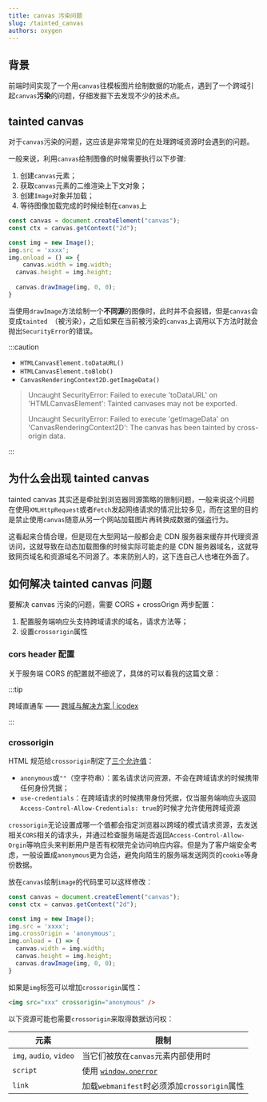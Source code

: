 ```yaml
---
title: canvas 污染问题
slug: /tainted_canvas
authors: oxygen
---
```


## 背景

前端时间实现了一个用`canvas`往模板图片绘制数据的功能点，遇到了一个跨域引起`canvas`**污染**的问题，仔细发掘下去发现不少的技术点。

<!--truncate-->

## tainted canvas

对于`canvas`污染的问题，这应该是非常常见的在处理跨域资源时会遇到的问题。

一般来说，利用`canvas`绘制图像的时候需要执行以下步骤:

1. 创建`canvas`元素；
1. 获取`canvas`元素的二维渲染上下文对象；
1. 创建`Image`对象并加载；
1. 等待图像加载完成的时候绘制在`canvas`上

```js
const canvas = document.createElement("canvas");
const ctx = canvas.getContext("2d");

const img = new Image();
img.src = 'xxxx';
img.onload = () => {
	canvas.width = img.width;
  canvas.height = img.height;
  
  canvas.drawImage(img, 0, 0);
}
```

当使用`drawImage`方法绘制一个**不同源**的图像时，此时并不会报错，但是`canvas`会变成`tainted `（被污染），之后如果在当前被污染的`canvas`上调用以下方法时就会抛出`SecurityError`的错误。

:::caution

- `HTMLCanvasElement.toDataURL()`
- `HTMLCanvasElement.toBlob()`
- `CanvasRenderingContext2D.getImageData()`

> Uncaught SecurityError: Failed to execute 'toDataURL' on 'HTMLCanvasElement': Tainted canvases may not be exported.
>
> Uncaught SecurityError: Failed to execute 'getImageData' on 'CanvasRenderingContext2D': The canvas has been tainted by cross-origin data. 

:::

## 为什么会出现 tainted canvas

tainted canvas 其实还是牵扯到浏览器同源策略的限制问题，一般来说这个问题在使用`XMLHttpRequest`或者`Fetch`发起网络请求的情况比较多见，而在这里的目的是禁止使用`canvas`随意从另一个网站加载图片再转换成数据的强盗行为。

这看起来合情合理，但是现在大型网站一般都会走 CDN 服务器来缓存并代理资源访问，这就导致在动态加载图像的时候实际可能走的是 CDN 服务器域名，这就导致网页域名和资源域名不同源了。本来防别人的，这下连自己人也堵在外面了。

## 如何解决 tainted canvas 问题

要解决 canvas 污染的问题，需要 CORS + crossOrign 两步配置：

1. 配置服务端响应头支持跨域请求的域名，请求方法等；
2. 设置`crossorigin`属性

### cors header 配置

关于服务端 CORS 的配置就不细说了，具体的可以看我的这篇文章：

:::tip

跨域直通车 —— [跨域与解决方案 | icodex](https://icodex.me/docs/engineer/跨域解决方式#同源策略)

:::

### crossorigin

HTML 规范给`crossorigin`制定了[三个允许值](https://html.spec.whatwg.org/multipage/urls-and-fetching.html#cors-settings-attributes)：

- `anonymous`或`""`（空字符串）：匿名请求访问资源，不会在跨域请求的时候携带任何身份凭据；
- `use-credentials`：在跨域请求的时候携带身份凭据，仅当服务端响应头返回`Access-Control-Allow-Credentials: true`的时候才允许使用跨域资源

`crossorigin`无论设置成哪一个值都会指定浏览器以跨域的模式请求资源，去发送相关`CORS`相关的请求头，并通过检查服务端是否返回`Access-Control-Allow-Orgin`等响应头来判断用户是否有权限完全访问响应内容。但是为了客户端安全考虑，一般设置成`anonymous`更为合适，避免向陌生的服务端发送网页的`cookie`等身份数据。

放在`canvas`绘制`image`的代码里可以这样修改：

```js
const canvas = document.createElement("canvas");
const ctx = canvas.getContext("2d");

const img = new Image();
img.src = 'xxxx';
img.crossOrigin = 'anonymous';
img.onload = () => {
  canvas.width = img.width;
  canvas.height = img.height;
  canvas.drawImage(img, 0, 0);
}
```

如果是`img`标签可以增加`crossorigin`属性：

```html
<img src="xxx" crossorigin="anonymous" />
```

以下资源可能也需要`crossorigin`来取得数据访问权：

| 元素                    | 限制                                                         |
| ----------------------- | ------------------------------------------------------------ |
| `img`, `audio`, `video` | 当它们被放在`canvas`元素内部使用时                           |
| `script`                | 使用 [`window.onerror`](https://developer.mozilla.org/en-US/docs/Web/API/GlobalEventHandlers/onerror) |
| `link`                  | 加载`webmanifest`时必须添加`crossorigin`属性                 |



